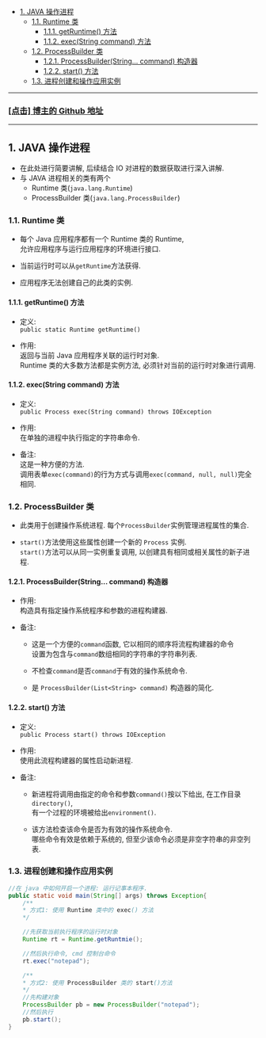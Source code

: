 <!-- TOC -->

- [1. JAVA 操作进程](#1-java-操作进程)
  - [1.1. Runtime 类](#11-runtime-类)
    - [1.1.1. getRuntime() 方法](#111-getruntime-方法)
    - [1.1.2. exec(String command) 方法](#112-execstring-command-方法)
  - [1.2. ProcessBuilder 类](#12-processbuilder-类)
    - [1.2.1. ProcessBuilder(String... command) 构造器](#121-processbuilderstring-command-构造器)
    - [1.2.2. start() 方法](#122-start-方法)
  - [1.3. 进程创建和操作应用实例](#13-进程创建和操作应用实例)

<!-- /TOC -->

****
<a href='https://github.com/leon9dragon'><h3>[点击] 博主的 Github 地址</h3></a>
****

## 1. JAVA 操作进程
- 在此处进行简要讲解, 后续结合 IO 对进程的数据获取进行深入讲解.
- 与 JAVA 进程相关的类有两个
  - Runtime 类(`java.lang.Runtime`)
  - ProcessBuilder 类(`java.lang.ProcessBuilder`)


### 1.1. Runtime 类
- 每个 Java 应用程序都有一个 Runtime 类的 Runtime,  
  允许应用程序与运行应用程序的环境进行接口.  

- 当前运行时可以从`getRuntime`方法获得. 

- 应用程序无法创建自己的此类的实例.

#### 1.1.1. getRuntime() 方法
- 定义:  
  `public static Runtime getRuntime()`  

- 作用:  
  返回与当前 Java 应用程序关联的运行时对象.   
  Runtime 类的大多数方法都是实例方法, 必须针对当前的运行时对象进行调用.

#### 1.1.2. exec(String command) 方法
- 定义:  
  `public Process exec(String command) throws IOException`  

- 作用:  
  在单独的进程中执行指定的字符串命令.

- 备注:  
  这是一种方便的方法.  
  调用表单`exec(command)`的行为方式与调用`exec(command, null, null)`完全相同.  


### 1.2. ProcessBuilder 类
- 此类用于创建操作系统进程. 每个`ProcessBuilder`实例管理进程属性的集合.  

- `start()`方法使用这些属性创建一个新的 `Process` 实例.  
  `start()`方法可以从同一实例重复调用, 以创建具有相同或相关属性的新子进程.

#### 1.2.1. ProcessBuilder(String... command) 构造器
- 作用:  
  构造具有指定操作系统程序和参数的进程构建器.  
  
- 备注:  
  - 这是一个方便的`command`函数, 它以相同的顺序将流程构建器的命令  
  设置为包含与`command`数组相同的字符串的字符串列表.    
  
  - 不检查`command`是否`command`于有效的操作系统命令.  
  
  - 是 `ProcessBuilder(List<String> command)` 构造器的简化.

#### 1.2.2. start() 方法
- 定义:  
  `public Process start() throws IOException`  

- 作用:  
  使用此流程构建器的属性启动新进程.

- 备注:  
  - 新进程将调用由指定的命令和参数`command()`按以下给出, 在工作目录`directory()`,  
  有一个过程的环境被给出`environment()`.

  - 该方法检查该命令是否为有效的操作系统命令.  
    哪些命令有效是依赖于系统的, 但至少该命令必须是非空字符串的非空列表. 


### 1.3. 进程创建和操作应用实例  
  ```java
  //在 java 中如何开启一个进程: 运行记事本程序.
  public static void main(String[] args) throws Exception{
      /**
      * 方式1: 使用 Runtime 类中的 exec() 方法
      */

      //先获取当前执行程序的运行时对象
      Runtime rt = Runtime.getRuntmie();

      //然后执行命令, cmd 控制台命令
      rt.exec("notepad");

      /**
      * 方式2: 使用 ProcessBuilder 类的 start()方法
      */
      //先构建对象
      ProcessBuilder pb = new ProcessBuilder("notepad");
      //然后执行
      pb.start();
  }
  ```

